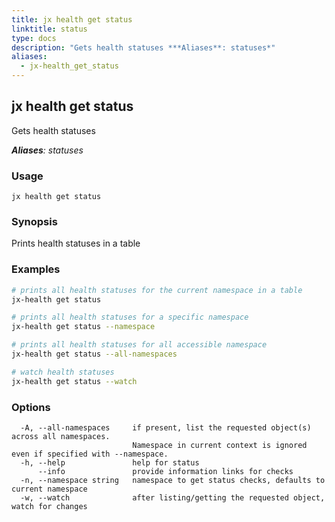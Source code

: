 ```yaml
---
title: jx health get status
linktitle: status
type: docs
description: "Gets health statuses ***Aliases**: statuses*"
aliases:
  - jx-health_get_status
---
```


## jx health get status

Gets health statuses

***Aliases**: statuses*

### Usage

```
jx health get status
```

### Synopsis

Prints health statuses in a table

### Examples

  ```bash
  # prints all health statuses for the current namespace in a table
  jx-health get status
  
  # prints all health statuses for a specific namespace
  jx-health get status --namespace
  
  # prints all health statuses for all accessible namespace
  jx-health get status --all-namespaces
  
  # watch health statuses
  jx-health get status --watch

  ```
### Options

```
  -A, --all-namespaces     if present, list the requested object(s) across all namespaces.
                           Namespace in current context is ignored even if specified with --namespace.
  -h, --help               help for status
      --info               provide information links for checks
  -n, --namespace string   namespace to get status checks, defaults to current namespace
  -w, --watch              after listing/getting the requested object, watch for changes
```

